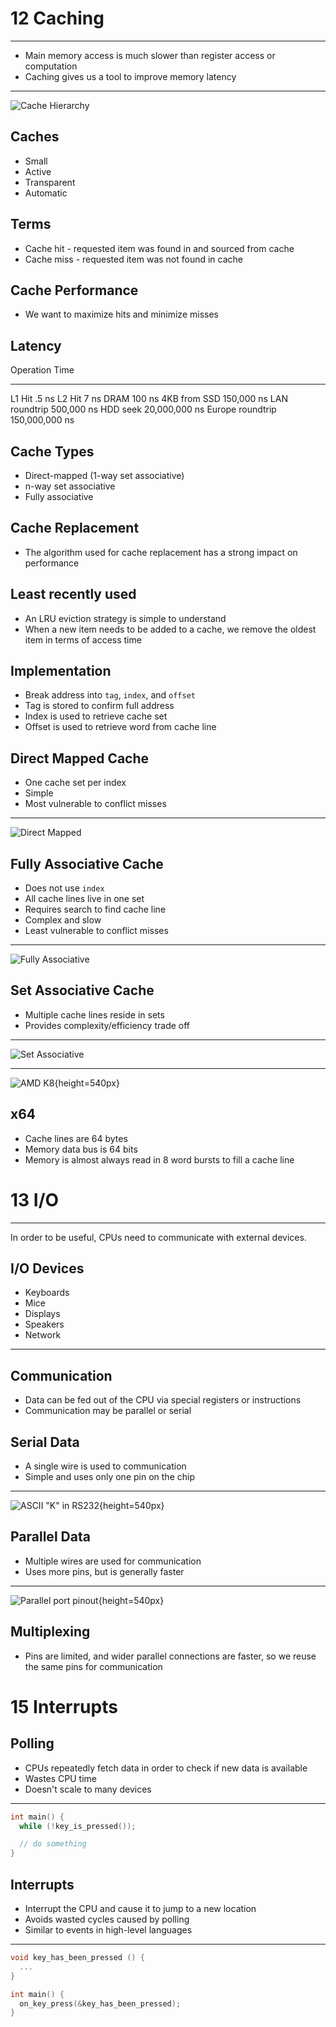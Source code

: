 12 Caching
==========

---

- Main memory access is much slower than register access or computation
- Caching gives us a tool to improve memory latency

---

![Cache Hierarchy](https://upload.wikimedia.org/wikipedia/commons/thumb/e/e8/Shared_private.png/583px-Shared_private.png)

Caches
------

- Small
- Active
- Transparent
- Automatic

Terms
-----

- Cache hit - requested item was found in and sourced from cache
- Cache miss - requested item was not found in cache

Cache Performance
-----------------

- We want to maximize hits and minimize misses

Latency
-------

Operation        Time
---------------- ---------------
L1 Hit           .5 ns
L2 Hit           7 ns
DRAM             100 ns
4KB from SSD     150,000 ns
LAN roundtrip    500,000 ns
HDD seek         20,000,000 ns
Europe roundtrip 150,000,000 ns 

Cache Types
-----------

- Direct-mapped (1-way set associative)
- n-way set associative
- Fully associative

Cache Replacement
-----------------

- The algorithm used for cache replacement has a strong impact on performance

Least recently used
-------------------

- An LRU eviction strategy is simple to understand
- When a new item needs to be added to a cache, we remove the oldest item in terms of access time

Implementation
--------------

- Break address into `tag`, `index`, and `offset`
- Tag is stored to confirm full address
- Index is used to retrieve cache set
- Offset is used to retrieve word from cache line

Direct Mapped Cache
-------------------

- One cache set per index
- Simple
- Most vulnerable to conflict misses

---

![Direct Mapped](https://upload.wikimedia.org/wikipedia/commons/a/ab/Direct-Mapped_Cache_Snehal_Img.png)

Fully Associative Cache
-----------------------

- Does not use `index`
- All cache lines live in one set
- Requires search to find cache line
- Complex and slow
- Least vulnerable to conflict misses

---

![Fully Associative](https://upload.wikimedia.org/wikipedia/commons/9/9c/Fully-Associative_Cache_Snehal_Img.png)

Set Associative Cache
---------------------

- Multiple cache lines reside in sets
- Provides complexity/efficiency trade off

---

![Set Associative](https://upload.wikimedia.org/wikipedia/commons/7/71/Set-Associative_Cache_Snehal_Img.png)

---

![AMD K8](https://upload.wikimedia.org/wikipedia/commons/1/11/Cache%2Chierarchy-example.svg){height=540px}

x64
-----

- Cache lines are 64 bytes
- Memory data bus is 64 bits
- Memory is almost always read in 8 word bursts to fill a cache line

13 I/O
======

---

In order to be useful, CPUs need to communicate with external devices.

I/O Devices
-----------

- Keyboards
- Mice
- Displays
- Speakers
- Network

---

Communication
------------

- Data can be fed out of the CPU via special registers or instructions
- Communication may be parallel or serial

Serial Data
-----------

- A single wire is used to communication
- Simple and uses only one pin on the chip

---

![ASCII "K" in RS232](https://upload.wikimedia.org/wikipedia/commons/b/b0/Rs232_oscilloscope_trace.svg){height=540px}

Parallel Data
-------------

- Multiple wires are used for communication
- Uses more pins, but is generally faster

---

![Parallel port pinout](https://upload.wikimedia.org/wikipedia/commons/e/e0/Parallel_port_pinouts.svg){height=540px}

Multiplexing
------------

- Pins are limited, and wider parallel connections are faster, so we reuse the same pins for communication

15 Interrupts
============

Polling
-------

- CPUs repeatedly fetch data in order to check if new data is available
- Wastes CPU time
- Doesn't scale to many devices

---

```c
int main() {
  while (!key_is_pressed());

  // do something
}
```

Interrupts
-----------

- Interrupt the CPU and cause it to jump to a new location
- Avoids wasted cycles caused by polling
- Similar to events in high-level languages

---

```c
void key_has_been_pressed () {
  ...
}

int main() {
  on_key_press(&key_has_been_pressed);
}
```
